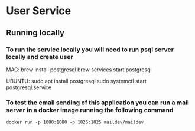 # User Service


## Running locally

### To run the service locally you will need to run psql server locally and create user

MAC:
    brew install postgresql
    brew services start postgresql

UBUNTU:
    sudo apt install postgresql
    sudo systemctl start postgresql.service



### To test the email sending of this application you can run a mail server in a docker image running the following command

    docker run -p 1080:1080 -p 1025:1025 maildev/maildev